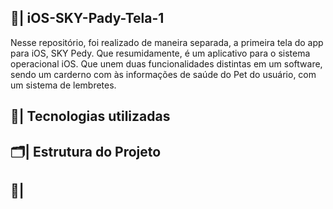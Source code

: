 ## 📲| iOS-SKY-Pady-Tela-1

  Nesse repositório, foi realizado de maneira separada, a primeira tela do app para iOS, SKY Pedy. Que resumidamente, é um aplicativo para o sistema operacional iOS. Que unem duas funcionalidades distintas em um software, sendo um carderno com às informações de saúde do Pet do usuário, com um sistema de lembretes. 

  ## 👾| Tecnologias utilizadas


  ## 🗂️| Estrutura do Projeto


  ## 📑|
